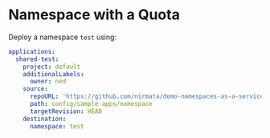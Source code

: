 # Namespace with a Quota

Deploy a namespace `test` using:

```yaml
applications:
  shared-test:
    project: default
    additionalLabels:
      owner: ned
    source:
      repoURL: 'https://github.com/nirmata/demo-namespaces-as-a-service/'
      path: config/sample-apps/namespace
      targetRevision: HEAD
    destination:
      namespace: test
```
